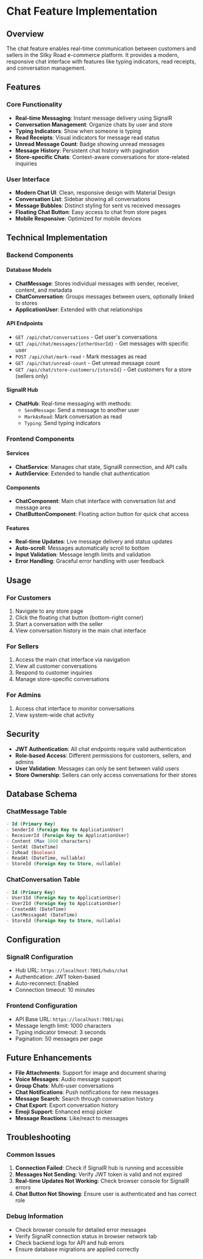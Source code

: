# Chat Feature Implementation

## Overview
The chat feature enables real-time communication between customers and sellers in the Silky Road e-commerce platform. It provides a modern, responsive chat interface with features like typing indicators, read receipts, and conversation management.

## Features

### Core Functionality
- **Real-time Messaging**: Instant message delivery using SignalR
- **Conversation Management**: Organize chats by user and store
- **Typing Indicators**: Show when someone is typing
- **Read Receipts**: Visual indicators for message read status
- **Unread Message Count**: Badge showing unread messages
- **Message History**: Persistent chat history with pagination
- **Store-specific Chats**: Context-aware conversations for store-related inquiries

### User Interface
- **Modern Chat UI**: Clean, responsive design with Material Design
- **Conversation List**: Sidebar showing all conversations
- **Message Bubbles**: Distinct styling for sent vs received messages
- **Floating Chat Button**: Easy access to chat from store pages
- **Mobile Responsive**: Optimized for mobile devices

## Technical Implementation

### Backend Components

#### Database Models
- **ChatMessage**: Stores individual messages with sender, receiver, content, and metadata
- **ChatConversation**: Groups messages between users, optionally linked to stores
- **ApplicationUser**: Extended with chat relationships

#### API Endpoints
- `GET /api/chat/conversations` - Get user's conversations
- `GET /api/chat/messages/{otherUserId}` - Get messages with specific user
- `POST /api/chat/mark-read` - Mark messages as read
- `GET /api/chat/unread-count` - Get unread message count
- `GET /api/chat/store-customers/{storeId}` - Get customers for a store (sellers only)

#### SignalR Hub
- **ChatHub**: Real-time messaging with methods:
  - `SendMessage`: Send a message to another user
  - `MarkAsRead`: Mark conversation as read
  - `Typing`: Send typing indicators

### Frontend Components

#### Services
- **ChatService**: Manages chat state, SignalR connection, and API calls
- **AuthService**: Extended to handle chat authentication

#### Components
- **ChatComponent**: Main chat interface with conversation list and message area
- **ChatButtonComponent**: Floating action button for quick chat access

#### Features
- **Real-time Updates**: Live message delivery and status updates
- **Auto-scroll**: Messages automatically scroll to bottom
- **Input Validation**: Message length limits and validation
- **Error Handling**: Graceful error handling with user feedback

## Usage

### For Customers
1. Navigate to any store page
2. Click the floating chat button (bottom-right corner)
3. Start a conversation with the seller
4. View conversation history in the main chat interface

### For Sellers
1. Access the main chat interface via navigation
2. View all customer conversations
3. Respond to customer inquiries
4. Manage store-specific conversations

### For Admins
1. Access chat interface to monitor conversations
2. View system-wide chat activity

## Security
- **JWT Authentication**: All chat endpoints require valid authentication
- **Role-based Access**: Different permissions for customers, sellers, and admins
- **User Validation**: Messages can only be sent between valid users
- **Store Ownership**: Sellers can only access conversations for their stores

## Database Schema

### ChatMessage Table
```sql
- Id (Primary Key)
- SenderId (Foreign Key to ApplicationUser)
- ReceiverId (Foreign Key to ApplicationUser)
- Content (Max 1000 characters)
- SentAt (DateTime)
- IsRead (Boolean)
- ReadAt (DateTime, nullable)
- StoreId (Foreign Key to Store, nullable)
```

### ChatConversation Table
```sql
- Id (Primary Key)
- User1Id (Foreign Key to ApplicationUser)
- User2Id (Foreign Key to ApplicationUser)
- CreatedAt (DateTime)
- LastMessageAt (DateTime)
- StoreId (Foreign Key to Store, nullable)
```

## Configuration

### SignalR Configuration
- Hub URL: `https://localhost:7001/hubs/chat`
- Authentication: JWT token-based
- Auto-reconnect: Enabled
- Connection timeout: 10 minutes

### Frontend Configuration
- API Base URL: `https://localhost:7001/api`
- Message length limit: 1000 characters
- Typing indicator timeout: 3 seconds
- Pagination: 50 messages per page

## Future Enhancements
- **File Attachments**: Support for image and document sharing
- **Voice Messages**: Audio message support
- **Group Chats**: Multi-user conversations
- **Chat Notifications**: Push notifications for new messages
- **Message Search**: Search through conversation history
- **Chat Export**: Export conversation history
- **Emoji Support**: Enhanced emoji picker
- **Message Reactions**: Like/react to messages

## Troubleshooting

### Common Issues
1. **Connection Failed**: Check if SignalR hub is running and accessible
2. **Messages Not Sending**: Verify JWT token is valid and not expired
3. **Real-time Updates Not Working**: Check browser console for SignalR errors
4. **Chat Button Not Showing**: Ensure user is authenticated and has correct role

### Debug Information
- Check browser console for detailed error messages
- Verify SignalR connection status in browser network tab
- Check backend logs for API and hub errors
- Ensure database migrations are applied correctly 